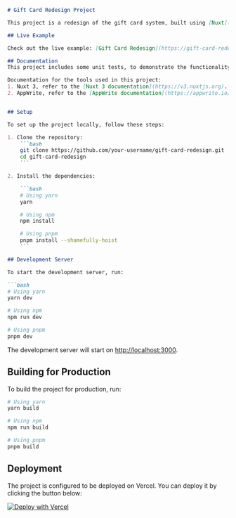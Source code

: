 ```markdown
# Gift Card Redesign Project

This project is a redesign of the gift card system, built using [Nuxt](https://nuxt.com), backend created on AppWrite and deployed on Vercel.

## Live Example

Check out the live example: [Gift Card Redesign](https://gift-card-redesign.vercel.app/)

## Documentation
This project includes some unit tests, to demonstrate the functionality.

Documentation for the tools used in this project:
1. Nuxt 3, refer to the [Nuxt 3 documentation](https://v3.nuxtjs.org).
2. AppWrite, refer to the [AppWrite documentation](https://appwrite.io/docs).


## Setup

To set up the project locally, follow these steps:

1. Clone the repository:
    ```bash
    git clone https://github.com/your-username/gift-card-redesign.git
    cd gift-card-redesign
    ```

2. Install the dependencies:

    ```bash
    # Using yarn
    yarn

    # Using npm
    npm install

    # Using pnpm
    pnpm install --shamefully-hoist
    ```

## Development Server

To start the development server, run:

```bash
# Using yarn
yarn dev

# Using npm
npm run dev

# Using pnpm
pnpm dev
```

The development server will start on [http://localhost:3000](http://localhost:3000).

## Building for Production

To build the project for production, run:

```bash
# Using yarn
yarn build

# Using npm
npm run build

# Using pnpm
pnpm build
```

## Deployment

The project is configured to be deployed on Vercel. You can deploy it by clicking the button below:

[![Deploy with Vercel](https://vercel.com/button)](https://vercel.com/new/clone?repository-url=https://github.com/your-username/gift-card-redesign&template=nuxtjs)

```